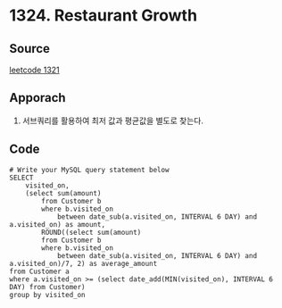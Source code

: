# 1324. Restaurant Growth

## Source
[leetcode 1321](https://leetcode.com/problems/restaurant-growth/description/?envType=study-plan-v2&envId=top-sql-50)


## Apporach
1. 서브쿼리를 활용하여 최저 값과 평균값을 별도로 찾는다.


## Code
    # Write your MySQL query statement below
    SELECT 
        visited_on, 
        (select sum(amount) 
            from Customer b
            where b.visited_on 
                between date_sub(a.visited_on, INTERVAL 6 DAY) and a.visited_on) as amount,
            ROUND((select sum(amount)
            from Customer b
            where b.visited_on
                between date_sub(a.visited_on, INTERVAL 6 DAY) and a.visited_on)/7, 2) as average_amount
    from Customer a
    where a.visited_on >= (select date_add(MIN(visited_on), INTERVAL 6 DAY) from Customer)
    group by visited_on

